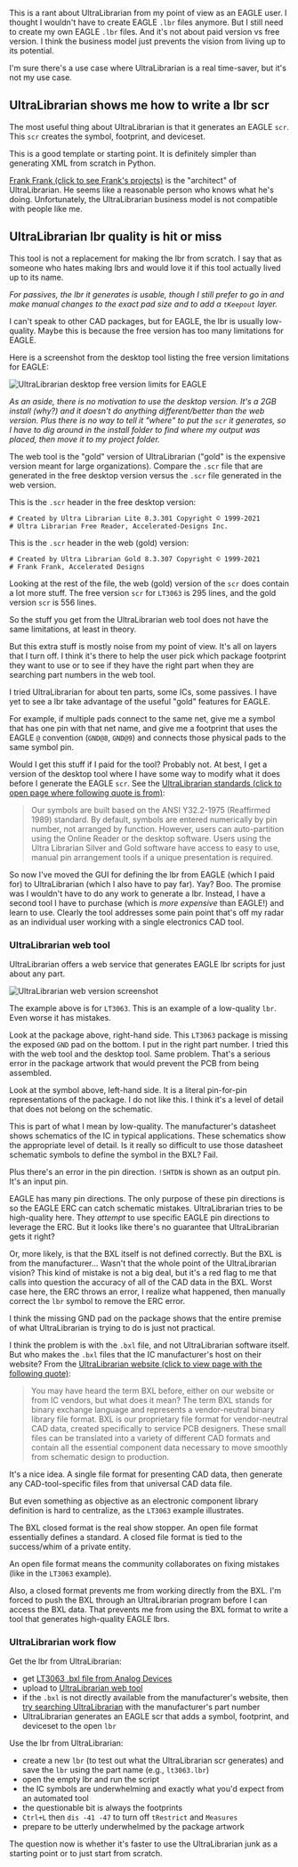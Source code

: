 This is a rant about UltraLibrarian from my point of view as an
EAGLE user. I thought I wouldn't have to create EAGLE `.lbr`
files anymore. But I still need to create my own EAGLE `.lbr`
files. And it's not about paid version vs free version. I think
the business model just prevents the vision from living up to its
potential.

I'm sure there's a use case where UltraLibrarian is a real
time-saver, but it's not my use case.

## UltraLibrarian shows me how to write a lbr scr

The most useful thing about UltraLibrarian is that it generates
an EAGLE `scr`. This `scr` creates the symbol, footprint, and
deviceset.

This is a good template or starting point. It is definitely
simpler than generating XML from scratch in Python.

[Frank Frank (click to see Frank's
projects)](https://www.ultralibrarian.com/franks-garage) is the
"architect" of UltraLibrarian. He seems like a reasonable person
who knows what he's doing. Unfortunately, the UltraLibrarian
business model is not compatible with people like me.

## UltraLibrarian lbr quality is hit or miss

This tool is not a replacement for making the lbr from scratch. I
say that as someone who hates making lbrs and would love it if
this tool actually lived up to its name.

*For passives, the lbr it generates is usable, though I still
prefer to go in and make manual changes to the exact pad size and
to add a `tKeepout` layer.*

I can't speak to other CAD packages, but for EAGLE, the lbr is
usually low-quality. Maybe this is because the free version has
too many limitations for EAGLE.

Here is a screenshot from the desktop tool listing the free
version limitations for EAGLE:

![UltraLibrarian desktop free version limits for
EAGLE](img/UltraLibrarian-free_version_limitations_for_EAGLE.PNG)

*As an aside, there is no motivation to use the desktop version.
It's a 2GB install (why?) and it doesn't do anything
different/better than the web version. Plus there is no way to
tell it "where" to put the `scr` it generates, so I have to dig
around in the install folder to find where my output was placed,
then move it to my project folder.*

The web tool is the "gold" version of UltraLibrarian ("gold" is
the expensive version meant for large organizations). Compare the
`.scr` file that are generated in the free desktop version versus
the `.scr` file generated in the web version.

This is the `.scr` header in the free desktop version:

```free-version-scr-header
# Created by Ultra Librarian Lite 8.3.301 Copyright © 1999-2021
# Ultra Librarian Free Reader, Accelerated-Designs Inc.
```

This is the `.scr` header in the web (gold) version:

```web-version-scr-header
# Created by Ultra Librarian Gold 8.3.307 Copyright © 1999-2021
# Frank Frank, Accelerated Designs
```

Looking at the rest of the file, the web (gold) version of the
`scr` does contain a lot more stuff. The free version `scr` for
`LT3063` is 295 lines, and the gold version `scr` is 556 lines.

So the stuff you get from the UltraLibrarian web tool does not
have the same limitations, at least in theory.

But this extra stuff is mostly noise from my point of view. It's
all on layers that I turn off. I think it's there to help the
user pick which package footprint they want to use or to see if
they have the right part when they are searching part numbers in
the web tool.

I tried UltraLibrarian for about ten parts, some ICs, some
passives. I have yet to see a lbr take advantage of the useful
"gold" features for EAGLE.

For example, if multiple pads connect to the same net, give me a
symbol that has one pin with that net name, and give me a
footprint that uses the EAGLE `@` convention (`GND@8`, `GND@9`)
and connects those physical pads to the same symbol pin.

Would I get this stuff if I paid for the tool? Probably not. At
best, I get a version of the desktop tool where I have some way
to modify what it does before I generate the EAGLE `scr`.
See the [UltraLibrarian standards (click to open page where following
quote is from)](https://www.ultralibrarian.com/about/standards):

> Our symbols are built based on the ANSI Y32.2-1975 (Reaffirmed
> 1989) standard. By default, symbols are entered numerically by
> pin number, not arranged by function. However, users can
> auto-partition using the Online Reader or the desktop software.
> Users using the Ultra Librarian Silver and Gold software have
> access to easy to use, manual pin arrangement tools if a unique
> presentation is required.

So now I've moved the GUI for defining the lbr from EAGLE (which
I paid for) to UltraLibrarian (which I also have to pay far).
Yay? Boo. The promise was I wouldn't have to do any work to
generate a lbr. Instead, I have a second tool I have to purchase
(which is *more expensive* than EAGLE!) and learn to use. Clearly
the tool addresses some pain point that's off my radar as an
individual user working with a single electronics CAD tool.

### UltraLibrarian web tool

UltraLibrarian offers a web service that generates EAGLE lbr
scripts for just about any part.

![UltraLibrarian web version
screenshot](img/UltraLibrarian-web_version.PNG)

The example above is for `LT3063`. This is an example of a
low-quality `lbr`. Even worse it has mistakes.

Look at the package above, right-hand side. This `LT3063` package
is missing the exposed `GND` pad on the bottom. I put in the
right part number. I tried this with the web tool and the desktop
tool. Same problem. That's a serious error in the package artwork
that would prevent the PCB from being assembled.

Look at the symbol above, left-hand side. It is a literal
pin-for-pin representations of the package. I do not like this. I
think it's a level of detail that does not belong on the
schematic.

This is part of what I mean by low-quality. The manufacturer's
datasheet shows schematics of the IC in typical applications.
These schematics show the appropriate level of detail. Is it
really so difficult to use those datasheet schematic symbols to
define the symbol in the BXL? Fail.

Plus there's an error in the pin direction. `!SHTDN` is shown as
an output pin. It's an input pin.

EAGLE has many pin directions. The only purpose of these pin
directions is so the EAGLE ERC can catch schematic mistakes.
UltraLibrarian tries to be high-quality here. They *attempt* to
use specific EAGLE pin directions to leverage the ERC. But it
looks like there's no guarantee that UltraLibrarian gets it right?

Or, more likely, is that the BXL itself is not defined correctly.
But the BXL is from the manufacturer... Wasn't that the whole
point of the UltraLibrarian vision? This kind of mistake is not a
big deal, but it's a red flag to me that calls into question the
accuracy of all of the CAD data in the BXL. Worst case here, the
ERC throws an error, I realize what happened, then manually
correct the `lbr` symbol to remove the ERC error.

I think the missing GND pad on the package shows that the entire
premise of what UltraLibrarian is trying to do is just not
practical.

I think the problem is with the `.bxl` file, and not
UltraLibrarian software itself. But who makes the `.bxl` files
that the IC manufacturer's host on their website? From the
[UltraLibrarian website (click to view page with the following
quote)](https://www.ultralibrarian.com/2018/01/02/bxl-files-bring-crucial-cad-library-data-to-all-pcb-designers):

> You may have heard the term BXL before, either on our website
> or from IC vendors, but what does it mean? The term BXL stands
> for binary exchange language and represents a vendor-neutral
> binary library file format. BXL is our proprietary file format
> for vendor-neutral CAD data, created specifically to service
> PCB designers. These small files can be translated into a
> variety of different CAD formats and contain all the essential
> component data necessary to move smoothly from schematic design
> to production.

It's a nice idea. A single file format for presenting CAD data,
then generate any CAD-tool-specific files from that universal CAD
data file.

But even something as objective as an electronic component
library definition is hard to centralize, as the `LT3063` example
illustrates.

The BXL closed format is the real show stopper. An open file
format essentially defines a standard. A closed file format is
tied to the success/whim of a private entity.

An open file format means the community collaborates on fixing
mistakes (like in the `LT3063` example).

Also, a closed format prevents me from working directly from the
BXL. I'm forced to push the BXL through an UltraLibrarian program
before I can access the BXL data. That prevents me from using the
BXL format to write a tool that generates high-quality EAGLE
lbrs.

### UltraLibrarian work flow

Get the lbr from UltraLibrarian:

- get [LT3063 .bxl file from Analog Devices](https://www.analog.com/en/design-center/packaging-quality-symbols-footprints/symbols-and-footprints/LT3063.html)
- upload to [UltraLibrarian web tool](https://app.ultralibrarian.com/UploadBXL?open=exports&exports=EagleV6)
- if the `.bxl` is not directly available from the manufacturer's
  website, then [try searching
  UltraLibrarian](https://app.ultralibrarian.com/Search?queryText)
  with the manufacturer's part number
- UltraLibrarian generates an EAGLE scr that adds a symbol,
  footprint, and deviceset to the open `lbr`

Use the lbr from UltraLibrarian:

- create a new `lbr` (to test out what the UltraLibrarian scr
  generates) and save the `lbr` using the part name
  (e.g., `lt3063.lbr`)
- open the empty lbr and run the script
- the IC symbols are underwhelming and exactly what you'd expect
  from an automated tool
- the questionable bit is always the footprints
- `Ctrl+L` then `dis -41 -47` to turn off `tRestrict` and `Measures`
- prepare to be utterly underwhelmed by the package artwork

The question now is whether it's faster to use the UltraLibrarian
junk as a starting point or to just start from scratch.

